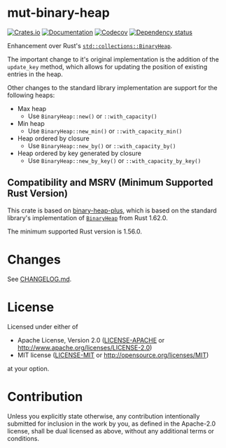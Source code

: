 # mut-binary-heap

[![Crates.io](https://img.shields.io/crates/v/mut-binary-heap.svg)](https://crates.io/crates/mut-binary-heap)
[![Documentation](https://docs.rs/mut-binary-heap/badge.svg)](https://docs.rs/mut-binary-heap/)
[![Codecov](https://codecov.io/github/Wasabi375/mut-binary-heap/coverage.svg?branch=master)](https://codecov.io/gh/Wasabi375/mut-binary-heap)
[![Dependency status](https://deps.rs/repo/github/Wasabi375/mut-binary-heap/status.svg)](https://deps.rs/repo/github/Wasabi375/mut-binary-heap)

Enhancement over Rust's
[`std::collections::BinaryHeap`](https://doc.rust-lang.org/stable/std/collections/struct.BinaryHeap.html).

The important change to it's original implementation is the addition of the `update_key` method,
which allows for updating the position of existing entries in the heap.

Other changes to the standard library implementation are support for the following heaps:
- Max heap
  - Use `BinaryHeap::new()` or `::with_capacity()`
- Min heap
  - Use `BinaryHeap::new_min()` or `::with_capacity_min()`
- Heap ordered by closure
  - Use `BinaryHeap::new_by()` or `::with_capacity_by()`
- Heap ordered by key generated by closure
  - Use `BinaryHeap::new_by_key()` or `::with_capacity_by_key()`

## Compatibility and MSRV (Minimum Supported Rust Version)

This crate is based on [binary-heap-plus](https://github.com/sekineh/binary-heap-plus-rs),
which is based on the standard library's implementation of
[`BinaryHeap`](https://doc.rust-lang.org/stable/std/collections/struct.BinaryHeap.html)
from Rust 1.62.0.

The minimum supported Rust version is 1.56.0.

# Changes

See
[CHANGELOG.md](https://github.com/Wasabi375/binary-heap-plus-rs/blob/master/CHANGELOG.md).


# License

Licensed under either of

 * Apache License, Version 2.0
   ([LICENSE-APACHE](LICENSE-APACHE) or http://www.apache.org/licenses/LICENSE-2.0)
 * MIT license
   ([LICENSE-MIT](LICENSE-MIT) or http://opensource.org/licenses/MIT)

at your option.

# Contribution

Unless you explicitly state otherwise, any contribution intentionally submitted
for inclusion in the work by you, as defined in the Apache-2.0 license, shall be
dual licensed as above, without any additional terms or conditions.

